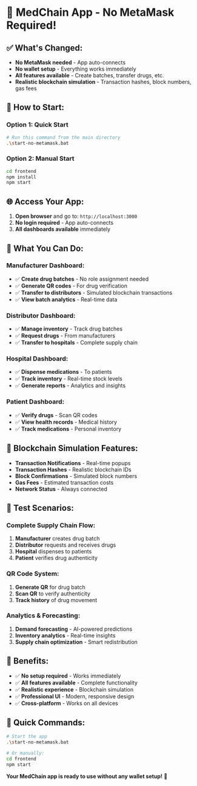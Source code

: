 # 🚀 MedChain App - No MetaMask Required!

## ✅ **What's Changed:**

- **No MetaMask needed** - App auto-connects
- **No wallet setup** - Everything works immediately
- **All features available** - Create batches, transfer drugs, etc.
- **Realistic blockchain simulation** - Transaction hashes, block numbers, gas fees

## 🎯 **How to Start:**

### **Option 1: Quick Start**
```bash
# Run this command from the main directory
.\start-no-metamask.bat
```

### **Option 2: Manual Start**
```bash
cd frontend
npm install
npm start
```

## 🌐 **Access Your App:**

1. **Open browser** and go to: `http://localhost:3000`
2. **No login required** - App auto-connects
3. **All dashboards available** immediately

## 🎯 **What You Can Do:**

### **Manufacturer Dashboard:**
- ✅ **Create drug batches** - No role assignment needed
- ✅ **Generate QR codes** - For drug verification
- ✅ **Transfer to distributors** - Simulated blockchain transactions
- ✅ **View batch analytics** - Real-time data

### **Distributor Dashboard:**
- ✅ **Manage inventory** - Track drug batches
- ✅ **Request drugs** - From manufacturers
- ✅ **Transfer to hospitals** - Complete supply chain

### **Hospital Dashboard:**
- ✅ **Dispense medications** - To patients
- ✅ **Track inventory** - Real-time stock levels
- ✅ **Generate reports** - Analytics and insights

### **Patient Dashboard:**
- ✅ **Verify drugs** - Scan QR codes
- ✅ **View health records** - Medical history
- ✅ **Track medications** - Personal inventory

## 🔗 **Blockchain Simulation Features:**

- **Transaction Notifications** - Real-time popups
- **Transaction Hashes** - Realistic blockchain IDs
- **Block Confirmations** - Simulated block numbers
- **Gas Fees** - Estimated transaction costs
- **Network Status** - Always connected

## 🎯 **Test Scenarios:**

### **Complete Supply Chain Flow:**
1. **Manufacturer** creates drug batch
2. **Distributor** requests and receives drugs
3. **Hospital** dispenses to patients
4. **Patient** verifies drug authenticity

### **QR Code System:**
1. **Generate QR** for drug batch
2. **Scan QR** to verify authenticity
3. **Track history** of drug movement

### **Analytics & Forecasting:**
1. **Demand forecasting** - AI-powered predictions
2. **Inventory analytics** - Real-time insights
3. **Supply chain optimization** - Smart redistribution

## 🚀 **Benefits:**

- ✅ **No setup required** - Works immediately
- ✅ **All features available** - Complete functionality
- ✅ **Realistic experience** - Blockchain simulation
- ✅ **Professional UI** - Modern, responsive design
- ✅ **Cross-platform** - Works on all devices

## 🎯 **Quick Commands:**

```bash
# Start the app
.\start-no-metamask.bat

# Or manually:
cd frontend
npm start
```

**Your MedChain app is ready to use without any wallet setup!** 🎯 